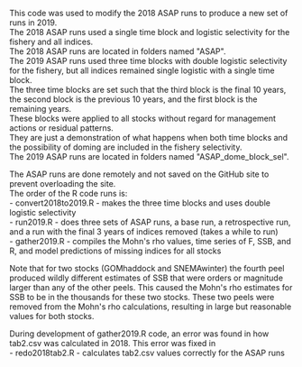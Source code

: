 This code was used to modify the 2018 ASAP runs to produce a new set of runs in 2019.  
The 2018 ASAP runs used a single time block and logistic selectivity for the fishery and all indices.  
The 2018 ASAP runs are located in folders named "ASAP".  
The 2019 ASAP runs used three time blocks with double logistic selectivity for the fishery, but all indices remained single logistic with a single time block.  
The three time blocks are set such that the third block is the final 10 years, the second block is the previous 10 years, and the first block is the remaining years.  
These blocks were applied to all stocks without regard for management actions or residual patterns.  
They are just a demonstration of what happens when both time blocks and the possibility of doming are included in the fishery selectivity.  
The 2019 ASAP runs are located in folders named "ASAP_dome_block_sel".  


The ASAP runs are done remotely and not saved on the GitHub site to prevent overloading the site.  
The order of the R code runs is:  
\- convert2018to2019.R - makes the three time blocks and uses double logistic selectivity  
\- run2019.R - does three sets of ASAP runs, a base run, a retrospective run, and a run with the final 3 years of indices removed (takes a while to run)  
\- gather2019.R - compiles the Mohn's rho values, time series of F, SSB, and R, and model predictions of missing indices for all stocks  


Note that for two stocks (GOMhaddock and SNEMAwinter) the fourth peel produced wildly different estimates of SSB that were orders or magnitude larger than any of the other peels. This caused the Mohn's rho estimates for SSB to be in the thousands for these two stocks. These two peels were removed from the Mohn's rho calculations, resulting in large but reasonable values for both stocks.  

  
During development of gather2019.R code, an error was found in how tab2.csv was calculated in 2018. This error was fixed in  
\- redo2018tab2.R - calculates tab2.csv values correctly for the ASAP runs  
  
